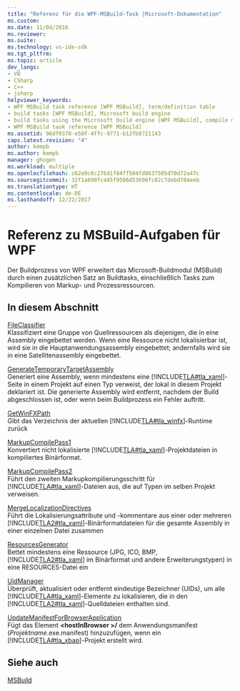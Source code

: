 ```yaml
---
title: "Referenz für die WPF-MSBuild-Task |Microsoft-Dokumentation"
ms.custom: 
ms.date: 11/04/2016
ms.reviewer: 
ms.suite: 
ms.technology: vs-ide-sdk
ms.tgt_pltfrm: 
ms.topic: article
dev_langs:
- VB
- CSharp
- C++
- jsharp
helpviewer_keywords:
- WPF MSBuild task reference [WPF MSBuild], term/definition table
- build tasks [WPF MSBuild], Microsoft build engine
- build tasks using the Microsoft build engine [WPF MSBuild], compile markup and process resources
- WPF MSBuild task reference [WPF MSBuild]
ms.assetid: 96df0370-e50f-4ffc-9771-b12fb8721143
caps.latest.revision: "4"
author: kempb
ms.author: kempb
manager: ghogen
ms.workload: multiple
ms.openlocfilehash: c62a9c6c276d1f84ff504fd8637505d70d72a47c
ms.sourcegitcommit: 32f1a690fc445f9586d53698fc82c7debd784eeb
ms.translationtype: HT
ms.contentlocale: de-DE
ms.lasthandoff: 12/22/2017
---
```

# <a name="wpf-msbuild-task-reference"></a>Referenz zu MSBuild-Aufgaben für WPF
Der Buildprozess von WPF erweitert das Microsoft-Buildmodul (MSBuild) durch einen zusätzlichen Satz an Buildtasks, einschließlich Tasks zum Kompilieren von Markup- und Prozessressourcen.  
  
## <a name="in-this-section"></a>In diesem Abschnitt  
 [FileClassifier](../msbuild/fileclassifier-task.md)  
 Klassifiziert eine Gruppe von Quellressourcen als diejenigen, die in eine Assembly eingebettet werden. Wenn eine Ressource nicht lokalisierbar ist, wird sie in die Hauptanwendungsassembly eingebettet; andernfalls wird sie in eine Satellitenassembly eingebettet.  
  
 [GenerateTemporaryTargetAssembly](../msbuild/generatetemporarytargetassembly-task.md)  
 Generiert eine Assembly, wenn mindestens eine [!INCLUDE[TLA#tla_xaml](../msbuild/includes/tlasharptla_xaml_md.md)]-Seite in einem Projekt auf einen Typ verweist, der lokal in diesem Projekt deklariert ist. Die generierte Assembly wird entfernt, nachdem der Build abgeschlossen ist, oder wenn beim Buildprozess ein Fehler auftritt.  
  
 [GetWinFXPath](../msbuild/getwinfxpath-task.md)  
 Gibt das Verzeichnis der aktuellen [!INCLUDE[TLA#tla_winfx](../msbuild/includes/tlasharptla_winfx_md.md)]-Runtime zurück  
  
 [MarkupCompilePass1](../msbuild/markupcompilepass1-task.md)  
 Konvertiert nicht lokalisierte [!INCLUDE[TLA#tla_xaml](../msbuild/includes/tlasharptla_xaml_md.md)]-Projektdateien in kompiliertes Binärformat.  
  
 [MarkupCompilePass2](../msbuild/markupcompilepass2-task.md)  
 Führt den zweiten Markupkompilierungsschritt für [!INCLUDE[TLA#tla_xaml](../msbuild/includes/tlasharptla_xaml_md.md)]-Dateien aus, die auf Typen im selben Projekt verweisen.  
  
 [MergeLocalizationDirectives](../msbuild/mergelocalizationdirectives-task.md)  
 Führt die Lokalisierungsattribute und -kommentare aus einer oder mehreren [!INCLUDE[TLA2#tla_xaml](../msbuild/includes/tla2sharptla_xaml_md.md)]-Binärformatdateien für die gesamte Assembly in einer einzelnen Datei zusammen  
  
 [ResourcesGenerator](../msbuild/resourcesgenerator-task.md)  
 Bettet mindestens eine Ressource (JPG, ICO, BMP, [!INCLUDE[TLA2#tla_xaml](../msbuild/includes/tla2sharptla_xaml_md.md)] im Binärformat und andere Erweiterungstypen) in eine RESOURCES-Datei ein  
  
 [UidManager](../msbuild/uidmanager-task.md)  
 Überprüft, aktualisiert oder entfernt eindeutige Bezeichner (UIDs), um alle [!INCLUDE[TLA#tla_xaml](../msbuild/includes/tlasharptla_xaml_md.md)]-Elemente zu lokalisieren, die in den [!INCLUDE[TLA2#tla_xaml](../msbuild/includes/tla2sharptla_xaml_md.md)]-Quelldateien enthalten sind.  
  
 [UpdateManifestForBrowserApplication](../msbuild/updatemanifestforbrowserapplication-task.md)  
 Fügt das Element **\<hostInBrowser >/** dem Anwendungsmanifest (*Projektname*.exe.manifest) hinzuzufügen, wenn ein [!INCLUDE[TLA#tla_xbap](../msbuild/includes/tlasharptla_xbap_md.md)]-Projekt erstellt wird.  
  
## <a name="see-also"></a>Siehe auch  
 [MSBuild](../msbuild/msbuild.md)